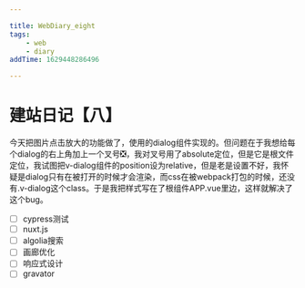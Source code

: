 ```yaml
---

title: WebDiary_eight
tags:
    - web
    - diary
addTime: 1629448286496

---
```

# 建站日记【八】

今天把图片点击放大的功能做了，使用的dialog组件实现的。但问题在于我想给每个dialog的右上角加上一个叉号❎，我对叉号用了absolute定位，但是它是根文件定位，我试图把v-dialog组件的position设为relative，但是老是设置不好，我怀疑是dialog只有在被打开的时候才会渲染，而css在被webpack打包的时候，还没有.v-dialog这个class。于是我把样式写在了根组件APP.vue里边，这样就解决了这个bug。

- [ ] cypress测试
- [ ] nuxt.js
- [ ] algolia搜索
- [ ] 画廊优化
- [ ] 响应式设计
- [ ] gravator